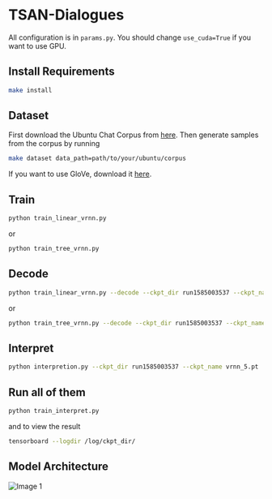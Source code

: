 # TSAN-Dialogues

All configuration is in `params.py`. You should change `use_cuda=True` if you want to use GPU.

## Install Requirements

```bash
make install
```

## Dataset

First download the Ubuntu Chat Corpus from [here](https://daviduthus.org/UCC/).
Then generate samples from the corpus by running

```bash
make dataset data_path=path/to/your/ubuntu/corpus
```

If you want to use GloVe, download it [here](https://nlp.stanford.edu/projects/glove/).

## Train  

```bash
python train_linear_vrnn.py
```

or

```bash
python train_tree_vrnn.py
```

## Decode

```bash
python train_linear_vrnn.py --decode --ckpt_dir run1585003537 --ckpt_name vrnn_5.pt
```

or

```bash
python train_tree_vrnn.py --decode --ckpt_dir run1585003537 --ckpt_name vrnn_5.pt
```

## Interpret

```bash
python interpretion.py --ckpt_dir run1585003537 --ckpt_name vrnn_5.pt
```

## Run all of them

```bash
python train_interpret.py
```

and to view the result

```bash
tensorboard --logdir /log/ckpt_dir/
```

## Model Architecture

![Image 1](imgs/dialog_attn_2.PNG)
